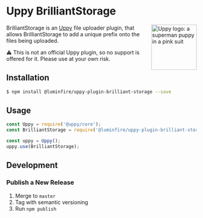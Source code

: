# Uppy BrilliantStorage

<img src="https://uppy.io/images/logos/uppy-dog-head-arrow.svg" width="120" alt="Uppy logo: a superman puppy in a pink suit" align="right">

BrilliantStorage is an [Uppy](https://uppy.io) file uploader plugin, that allows BrilliantStorage to add a unique prefix onto the files being uploaded.

:warning: This is not an official Uppy plugin, so no support is offered for it. Please use at your own risk.


## Installation

```bash
$ npm install @luminfire/uppy-plugin-brilliant-storage --save
```

## Usage

```js
const Uppy = require('@uppy/core');
const BrilliantStorage = require('@luminfire/uppy-plugin-brilliant-storage');

const uppy = Uppy();
uppy.use(BrilliantStorage);
```

## Development

### Publish a New Release

1. Merge to `master`
1. Tag with semantic versioning
1. Run `npm publish`
